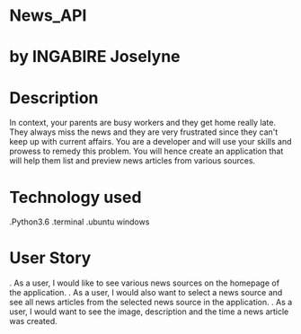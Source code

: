 # News_API
# by INGABIRE Joselyne
# Description

In context, your parents are busy workers and they get home really late. They always miss the news and they are very frustrated since they can't keep up with current affairs. You are a developer and will use your skills and prowess to remedy this problem. You will hence create an application that will help them list and preview news articles from various sources.   

# Technology used

.Python3.6
.terminal
.ubuntu windows

# User Story
. As a user, I would like to see various news sources on the homepage of the application.
. As a user, I would also want to select a news source and see all news articles from the selected news source in the application.
. As a user, I would want to see the image, description and the time a news article was created.
